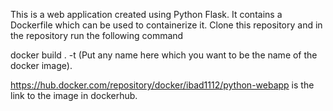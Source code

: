 This is a web application created using Python Flask. It contains a Dockerfile which can be used to containerize it.
Clone this repository and in the repository run the following command

docker build . -t (Put any name here which you want to be the name of the docker image).

https://hub.docker.com/repository/docker/ibad1112/python-webapp is the link to the image in dockerhub.
